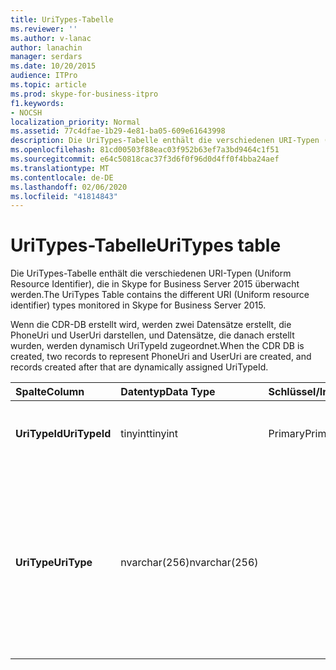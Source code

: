 ```yaml
---
title: UriTypes-Tabelle
ms.reviewer: ''
ms.author: v-lanac
author: lanachin
manager: serdars
ms.date: 10/20/2015
audience: ITPro
ms.topic: article
ms.prod: skype-for-business-itpro
f1.keywords:
- NOCSH
localization_priority: Normal
ms.assetid: 77c4dfae-1b29-4e81-ba05-609e61643998
description: Die UriTypes-Tabelle enthält die verschiedenen URI-Typen (Uniform Resource Identifier), die in Skype for Business Server 2015 überwacht werden.
ms.openlocfilehash: 81cd00503f88eac03f952b63ef7a3bd9464c1f51
ms.sourcegitcommit: e64c50818cac37f3d6f0f96d0d4ff0f4bba24aef
ms.translationtype: MT
ms.contentlocale: de-DE
ms.lasthandoff: 02/06/2020
ms.locfileid: "41814843"
---
```

# <a name="uritypes-table"></a><span data-ttu-id="40f18-103">UriTypes-Tabelle</span><span class="sxs-lookup"><span data-stu-id="40f18-103">UriTypes table</span></span>
 
<span data-ttu-id="40f18-104">Die UriTypes-Tabelle enthält die verschiedenen URI-Typen (Uniform Resource Identifier), die in Skype for Business Server 2015 überwacht werden.</span><span class="sxs-lookup"><span data-stu-id="40f18-104">The UriTypes Table contains the different URI (Uniform resource identifier) types monitored in Skype for Business Server 2015.</span></span>

<span data-ttu-id="40f18-105">Wenn die CDR-DB erstellt wird, werden zwei Datensätze erstellt, die PhoneUri und UserUri darstellen, und Datensätze, die danach erstellt wurden, werden dynamisch UriTypeId zugeordnet.</span><span class="sxs-lookup"><span data-stu-id="40f18-105">When the CDR DB is created, two records to represent PhoneUri and UserUri are created, and records created after that are dynamically assigned UriTypeId.</span></span> 
  
|<span data-ttu-id="40f18-106">**Spalte**</span><span class="sxs-lookup"><span data-stu-id="40f18-106">**Column**</span></span>|<span data-ttu-id="40f18-107">**Datentyp**</span><span class="sxs-lookup"><span data-stu-id="40f18-107">**Data Type**</span></span>|<span data-ttu-id="40f18-108">**Schlüssel/Index**</span><span class="sxs-lookup"><span data-stu-id="40f18-108">**Key/Index**</span></span>|<span data-ttu-id="40f18-109">**Details**</span><span class="sxs-lookup"><span data-stu-id="40f18-109">**Details**</span></span>|
|:-----|:-----|:-----|:-----|
|<span data-ttu-id="40f18-110">**UriTypeId**</span><span class="sxs-lookup"><span data-stu-id="40f18-110">**UriTypeId**</span></span> <br/> |<span data-ttu-id="40f18-111">tinyint</span><span class="sxs-lookup"><span data-stu-id="40f18-111">tinyint</span></span>  <br/> |<span data-ttu-id="40f18-112">Primary</span><span class="sxs-lookup"><span data-stu-id="40f18-112">Primary</span></span>  <br/> |<span data-ttu-id="40f18-113">Eindeutiger Bezeichner, der einem URI-Typ zugewiesen ist.</span><span class="sxs-lookup"><span data-stu-id="40f18-113">Unique identifier assigned to a URI type.</span></span>  <br/> <span data-ttu-id="40f18-114">Mögliche Werte: 0 bis 255</span><span class="sxs-lookup"><span data-stu-id="40f18-114">Possible values - 0 to 255</span></span> |
|<span data-ttu-id="40f18-115">**UriType**</span><span class="sxs-lookup"><span data-stu-id="40f18-115">**UriType**</span></span> <br/> |<span data-ttu-id="40f18-116">nvarchar(256)</span><span class="sxs-lookup"><span data-stu-id="40f18-116">nvarchar(256)</span></span>  <br/> || <span data-ttu-id="40f18-117">Beschreibungen der verschiedenen URI-Typen.</span><span class="sxs-lookup"><span data-stu-id="40f18-117">Descriptions of the different URI types.</span></span> <span data-ttu-id="40f18-118">Die folgenden Werte sind bereits zugewiesen:</span><span class="sxs-lookup"><span data-stu-id="40f18-118">The following values are pre-assigned:</span></span> <br/>  <span data-ttu-id="40f18-119">1-Phone-URI</span><span class="sxs-lookup"><span data-stu-id="40f18-119">1 - Phone Uri</span></span> <br/>  <span data-ttu-id="40f18-120">0-Benutzer-URI</span><span class="sxs-lookup"><span data-stu-id="40f18-120">0 - User Uri</span></span> <br/> <br/>  <span data-ttu-id="40f18-121">Weitere mögliche Typen sind:</span><span class="sxs-lookup"><span data-stu-id="40f18-121">Other possible types include:</span></span> <br/><span data-ttu-id="40f18-122">conf:applicationsharing</span><span class="sxs-lookup"><span data-stu-id="40f18-122">conf:applicationsharing</span></span> <br/> <span data-ttu-id="40f18-123">conf:audio-video</span><span class="sxs-lookup"><span data-stu-id="40f18-123">conf:audio-video</span></span><br/> <span data-ttu-id="40f18-124">conf: Chat</span><span class="sxs-lookup"><span data-stu-id="40f18-124">conf:chat</span></span><br/>    <span data-ttu-id="40f18-125">conf:focus</span><span class="sxs-lookup"><span data-stu-id="40f18-125">conf:focus</span></span><br/>   <span data-ttu-id="40f18-126">MRAS</span><span class="sxs-lookup"><span data-stu-id="40f18-126">mras</span></span><br/>
